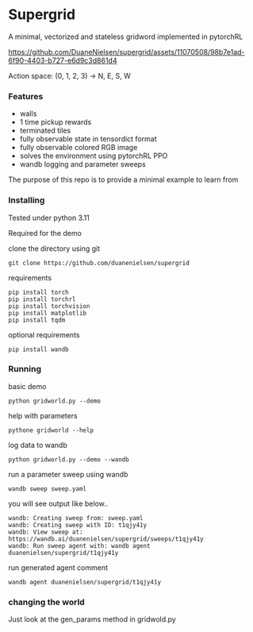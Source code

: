 # Supergrid

A minimal, vectorized and stateless gridword implemented in pytorchRL

https://github.com/DuaneNielsen/supergrid/assets/11070508/98b7e1ad-6f90-4403-b727-e6d9c3d861d4

Action space: (0, 1, 2, 3) -> N, E, S, W

### Features

  * walls
  * 1 time pickup rewards
  * terminated tiles
  * fully observable state in tensordict format
  * fully observable colored RGB image
  * solves the environment using pytorchRL PPO
  * wandb logging and parameter sweeps

The purpose of this repo is to provide a minimal example to learn from

### Installing

Tested under python 3.11

Required for the demo

clone the directory using git

```commandline
git clone https://github.com/duanenielsen/supergrid
```

requirements

```commandline
pip install torch
pip install torchrl
pip install torchvision
pip install matplotlib
pip install tqdm
```

optional requirements
```commandline
pip install wandb
```

### Running

basic demo
```commandline
python gridworld.py --demo
```

help with parameters
```commandline
pythone gridworld --help
```

log data to wandb
```commandline
python gridworld.py --demo --wandb
```

run a parameter sweep using wandb
```commandline
wandb sweep sweep.yaml
```

you will see output like below..
```commandline
wandb: Creating sweep from: sweep.yaml
wandb: Creating sweep with ID: t1qjy41y
wandb: View sweep at: https://wandb.ai/duanenielsen/supergrid/sweeps/t1qjy41y
wandb: Run sweep agent with: wandb agent duanenielsen/supergrid/t1qjy41y
```

run generated agent comment
```commandline
wandb agent duanenielsen/supergrid/t1qjy41y
```

### changing the world

Just look at the gen_params method in gridwold.py
